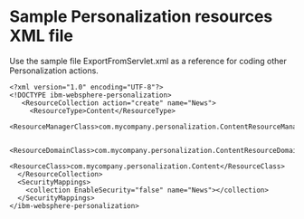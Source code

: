 # Sample Personalization resources XML file

Use the sample file ExportFromServlet.xml as a reference for coding other Personalization actions.

```
<?xml version="1.0" encoding="UTF-8"?>
<!DOCTYPE ibm-websphere-personalization>
   <ResourceCollection action="create" name="News">
     <ResourceType>Content</ResourceType>
     <ResourceManagerClass>com.mycompany.personalization.ContentResourceManager</ResourceManagerClass>

     <ResourceDomainClass>com.mycompany.personalization.ContentResourceDomain</ResourceDomainClass>
     <ResourceClass>com.mycompany.personalization.Content</ResourceClass>
  </ResourceCollection>
  <SecurityMappings>
    <collection EnableSecurity="false" name="News"></collection>
  </SecurityMappings>
</ibm-websphere-personalization>

```


